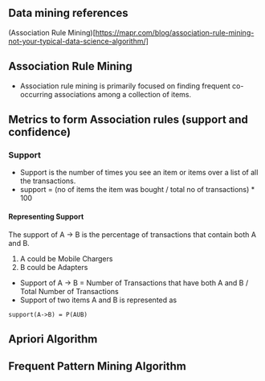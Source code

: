 ## Data mining references

(Association Rule Mining)[https://mapr.com/blog/association-rule-mining-not-your-typical-data-science-algorithm/]

## Association Rule Mining
* Association rule mining is primarily focused on finding frequent co-occurring associations among a collection of items.


## Metrics to form Association rules (support and confidence)

### Support 
* Support is the number of times you see an item or items over a list of all the transactions.
* support = (no of items the item was bought / total no of transactions) * 100

#### Representing Support
The support of A -> B is the percentage of transactions that contain both A and B.

1. A could be Mobile Chargers
1. B could be Adapters

* Support of A -> B = Number of Transactions that have both A and B / Total Number of Transactions
* Support of two items A and B is represented as

```
support(A->B) = P(AUB)
```
## Apriori Algorithm

## Frequent Pattern Mining Algorithm



